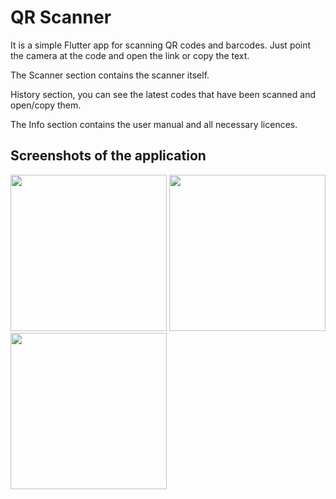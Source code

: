 # QR Scanner

It is a simple Flutter app for scanning QR codes and barcodes. Just point the camera at the code and open the link or copy the text.

The Scanner section contains the scanner itself.

History section, you can see the latest codes that have been scanned and open/copy them.

The Info section contains the user manual and all necessary licences.

## Screenshots of the application

<p float="left">
  <img src="https://github.com/user-attachments/assets/4a74ea1b-fd43-4928-b8f2-f2d879a213f1" width="250" />
  <img src="https://github.com/user-attachments/assets/06fc384a-8eca-4d40-bd40-9861e3b69156" width="250" /> 
  <img src="https://github.com/user-attachments/assets/c4c0fcbc-ec82-4fe8-ac8e-73bb03cd1526" width="250" />
</p>


